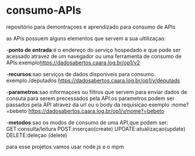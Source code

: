 # consumo-APIs
repositório para demontraçoes e aprendizado para consumo de APIs

as APis possuem alguns elementos que servem a sua ultilizaçao:

-**ponto de entrada**:é o endereço do serviço hospedado e que pode ser acessado atravez de um navegador ou uma ferramenta de consumo de APIs:exemplo<https://dadosabertos.caara.log.br/op1/v2>

-**recursos**:sao serviços de dados disponiveis para consumo.
exemplo./deputados <https://dadosabertos.caara.log.br/op1/v/deputads>

-**parametros**:sao informaçoes ou filtros que servem para enviar dados de consuta para serem precessados pela API:os parametros podem ser passados pela API atravez da url ou o body da requisiçao  exemplo :nome?=bebeto
<https://dadosabertos.caara.log.br/op1/v/nome?=bebeto>

-**metodos**:sao os modos de consumo de uma API,que podem ser:
 GET:consulta/leitura
 POST:inserçao(create)
 UPOATE:atualizaçao(update)
 DELETE:deleçao (delete)

 para esse projetos vamos usar  node.js e o mpm